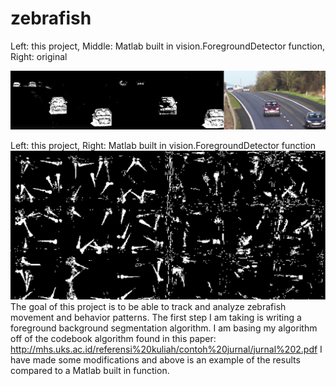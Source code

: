 # zebrafish
Left: this project, Middle: Matlab built in vision.ForegroundDetector function, Right: original

![Alt text](carcomparison.jpg?raw=true "Car Comparison")

Left: this project, Right: Matlab built in vision.ForegroundDetector function
![Alt text](zebrafishcomparison.png?raw=true "Zebrafish Comparison")
The goal of this project is to be able to track and analyze zebrafish movement and behavior patterns. 
The first step I am taking is writing a foreground background segmentation algorithm. 
I am basing my algorithm off of the codebook algorithm found in this paper:
http://mhs.uks.ac.id/referensi%20kuliah/contoh%20jurnal/jurnal%202.pdf
I have made some modifications and above is an example of the results compared to a Matlab built in function. 

